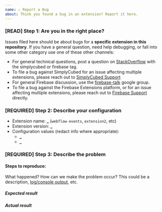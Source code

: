 ```yaml
---
name: ⚠️ Report a Bug
about: Think you found a bug in an extension? Report it here.
---
```


<!-- DO NOT DELETE
validate_template=true
template_path=.github/ISSUE_TEMPLATE/bug.md
-->

### [READ] Step 1: Are you in the right place?

Issues filed here should be about bugs for a **specific extension in this repository**.
If you have a general question, need help debugging, or fall into some other category use one of these other channels:

- For general technical questions, post a question on [StackOverflow](http://stackoverflow.com/) with the simplycubed or firebase tag.
- To file a bug against SimplyCubed for an issue affecting multiple extensions, please reach out to [SimplyCubed Support](mailto:support@simplycubed.com)
- For general Firebase discussion, use the [firebase-talk](https://groups.google.com/forum/#!forum/firebase-talk)
  google group.
- To file a bug against the Firebase Extensions platform, or for an issue affecting multiple extensions, please reach out to [Firebase Support](https://firebase.google.com/support/troubleshooter/contact/) directly.

### [REQUIRED] Step 2: Describe your configuration

- Extension name: **\_** (`webflow-events`, `extension2`, etc)
- Extension version: **\_**
- Configuration values (redact info where appropriate):
  - **\_**
  - **\_**

### [REQUIRED] Step 3: Describe the problem

#### Steps to reproduce:

What happened? How can we make the problem occur?
This could be a description, [log/console output](https://firebase.google.com/docs/extensions/manage-installed-extensions#view-logs), etc.

##### Expected result

##### Actual result
